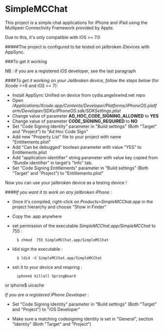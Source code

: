 # SimpleMCChat

This project is a simple chat applications for iPhone and iPad using the Multipeer Connectivity Framework provided by Apple.

Due to this, it's only compatible with iOS >= 7.0

#####The project is configured to be tested on jailbroken iDevices with AppSync.

###To get it working

NB : if you are a registered iOS developer, see the last paragraph

####*To get it working on your Jailbroken device, follow the steps below* (for Xcode >=6 and iOS >= 7):

- Install AppSync Unified on device from cydia.angelxwind.net repo
- Open */Applications/Xcode.app/Contents/Developer/Platforms/iPhoneOS.platform/Developer/SDKs/iPhoneOS.sdk/SDKSettings.plist*
- Change value of parameter **AD_HOC_CODE_SIGNING_ALLOWED** to **YES**
- Change value of parameter **CODE_SIGNING_REQUIRED** to **NO**
- Set "Code Signing Identity" parameter in "Build settings" (Both "Target" and "Project") to "Ad Hoc Code Sign"
- Add new "Property List" file to your project with name "Entitlements.plist"
- Add "Can be debugged" boolean parameter with value "YES" to Entitlements.plist
- Add "application-identifier" string parameter with value key copied from "Bundle identifier" in target's "Info" tab.
- Set "Code Signing Entitlements" parameter in "Build settings" (Both "Target" and "Project") to "Entitlements.plist"

Now you can use your jailbroken device as a testing device !

####*If you want it to work on any jailbroken iPhone :*

- Once it's compiled, right-click on *Products>SimpleMCChat.app*  in the project hierarchy and choose "Show in Finder"
- Copy the .app anywhere
- set permission of the executable *SimpleMCChat.app/SimpleMCChat* to 755 :

		$ chmod  755 SimpleMCChat.app/SimpleMCChat

- ldid sign the executable :

		$ ldid -S SimpleMCChat.app/SimpleMCChat

- ssh it to your device and respring :


		iphone$ killall SpringBoard

or
	iphone$ uicache

*If you are a registered iPhone Developer :*

- Set "Code Signing Identity" parameter in "Build settings" (Both "Target" and "Project") to "iOS Developer"

- Make sure a matching codesigning identity is set in "General", section "Identity" (Both "Target" and "Project") 




